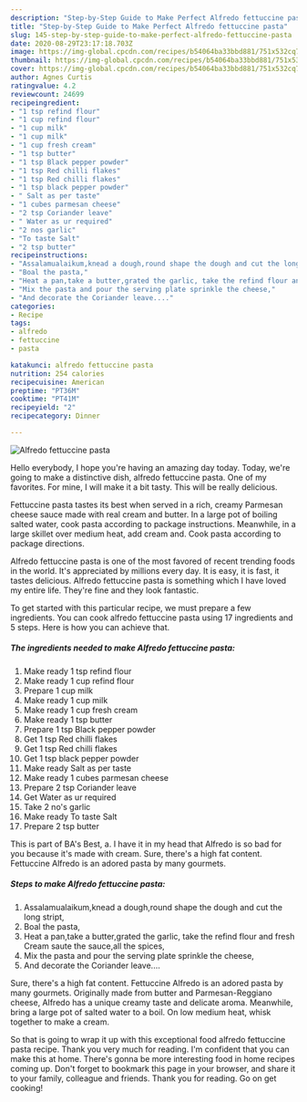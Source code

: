 ```yaml
---
description: "Step-by-Step Guide to Make Perfect Alfredo fettuccine pasta"
title: "Step-by-Step Guide to Make Perfect Alfredo fettuccine pasta"
slug: 145-step-by-step-guide-to-make-perfect-alfredo-fettuccine-pasta
date: 2020-08-29T23:17:18.703Z
image: https://img-global.cpcdn.com/recipes/b54064ba33bbd881/751x532cq70/alfredo-fettuccine-pasta-recipe-main-photo.jpg
thumbnail: https://img-global.cpcdn.com/recipes/b54064ba33bbd881/751x532cq70/alfredo-fettuccine-pasta-recipe-main-photo.jpg
cover: https://img-global.cpcdn.com/recipes/b54064ba33bbd881/751x532cq70/alfredo-fettuccine-pasta-recipe-main-photo.jpg
author: Agnes Curtis
ratingvalue: 4.2
reviewcount: 24699
recipeingredient:
- "1 tsp refind flour"
- "1 cup refind flour"
- "1 cup milk"
- "1 cup milk"
- "1 cup fresh cream"
- "1 tsp butter"
- "1 tsp Black pepper powder"
- "1 tsp Red chilli flakes"
- "1 tsp Red chilli flakes"
- "1 tsp black pepper powder"
- " Salt as per taste"
- "1 cubes parmesan cheese"
- "2 tsp Coriander leave"
- " Water as ur required"
- "2 nos garlic"
- "To taste Salt"
- "2 tsp butter"
recipeinstructions:
- "Assalamualaikum,knead a dough,round shape the dough and cut the long stript,"
- "Boal the pasta,"
- "Heat a pan,take a butter,grated the garlic, take the refind flour and fresh Cream saute the sauce,all the spices,"
- "Mix the pasta and pour the serving plate sprinkle the cheese,"
- "And decorate the Coriander leave...."
categories:
- Recipe
tags:
- alfredo
- fettuccine
- pasta

katakunci: alfredo fettuccine pasta 
nutrition: 254 calories
recipecuisine: American
preptime: "PT36M"
cooktime: "PT41M"
recipeyield: "2"
recipecategory: Dinner

---
```



![Alfredo fettuccine pasta](https://img-global.cpcdn.com/recipes/b54064ba33bbd881/751x532cq70/alfredo-fettuccine-pasta-recipe-main-photo.jpg)

Hello everybody, I hope you're having an amazing day today. Today, we're going to make a distinctive dish, alfredo fettuccine pasta. One of my favorites. For mine, I will make it a bit tasty. This will be really delicious.

Fettuccine pasta tastes its best when served in a rich, creamy Parmesan cheese sauce made with real cream and butter. In a large pot of boiling salted water, cook pasta according to package instructions. Meanwhile, in a large skillet over medium heat, add cream and. Cook pasta according to package directions.

Alfredo fettuccine pasta is one of the most favored of recent trending foods in the world. It's appreciated by millions every day. It is easy, it is fast, it tastes delicious. Alfredo fettuccine pasta is something which I have loved my entire life. They're fine and they look fantastic.


To get started with this particular recipe, we must prepare a few ingredients. You can cook alfredo fettuccine pasta using 17 ingredients and 5 steps. Here is how you can achieve that.

<!--inarticleads1-->

##### The ingredients needed to make Alfredo fettuccine pasta:

1. Make ready 1 tsp refind flour
1. Make ready 1 cup refind flour
1. Prepare 1 cup milk
1. Make ready 1 cup milk
1. Make ready 1 cup fresh cream
1. Make ready 1 tsp butter
1. Prepare 1 tsp Black pepper powder
1. Get 1 tsp Red chilli flakes
1. Get 1 tsp Red chilli flakes
1. Get 1 tsp black pepper powder
1. Make ready  Salt as per taste
1. Make ready 1 cubes parmesan cheese
1. Prepare 2 tsp Coriander leave
1. Get  Water as ur required
1. Take 2 no&#39;s garlic
1. Make ready To taste Salt
1. Prepare 2 tsp butter


This is part of BA&#39;s Best, a. I have it in my head that Alfredo is so bad for you because it&#39;s made with cream. Sure, there&#39;s a high fat content. Fettuccine Alfredo is an adored pasta by many gourmets. 

<!--inarticleads2-->

##### Steps to make Alfredo fettuccine pasta:

1. Assalamualaikum,knead a dough,round shape the dough and cut the long stript,
1. Boal the pasta,
1. Heat a pan,take a butter,grated the garlic, take the refind flour and fresh Cream saute the sauce,all the spices,
1. Mix the pasta and pour the serving plate sprinkle the cheese,
1. And decorate the Coriander leave....


Sure, there&#39;s a high fat content. Fettuccine Alfredo is an adored pasta by many gourmets. Originally made from butter and Parmesan-Reggiano cheese, Alfredo has a unique creamy taste and delicate aroma. Meanwhile, bring a large pot of salted water to a boil. On low medium heat, whisk together to make a cream. 

So that is going to wrap it up with this exceptional food alfredo fettuccine pasta recipe. Thank you very much for reading. I'm confident that you can make this at home. There's gonna be more interesting food in home recipes coming up. Don't forget to bookmark this page in your browser, and share it to your family, colleague and friends. Thank you for reading. Go on get cooking!
